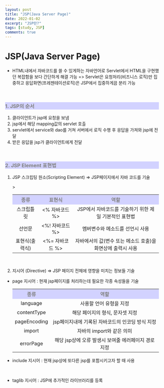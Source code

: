 ```yaml
---
layout: post
title: "JSP(Java Server Page)"
date: 2022-01-02
excerpt: "JSP란?"
tags: [study, JSP]
comments: true
---
```


<style>
	h3, table th{
		background-color:#D2D2FF;
		color: gray;
	}
</style>

<h1> JSP(Java Server Page) </h1>

 - HTML내에서 자바코드를 쓸 수 있게하는 자바언어로 Servlet에서 HTML을 구현했던 복잡함을 보다 간단하게 해결 가능
 => Servlet은 요청처리(비즈니스 로직)만 집중하고 응답화면(프레젠테이션로직)은 JSP에서 집중하게끔 분리 가능<br>
<br>

<h3> 1. JSP의 순서 </h3>
  
 1. 클라이언트가 jsp에 요청을 보냄
 2. jsp에서 해당 mapping값의 servlet 호출
 3. servlet에서 service와 dao를 거쳐 서버에서 로직 수행 후 응답을 가져와 jsp에 전달
 4. 받은 응답을 jsp가 클라이언트에게 전달 

<br> 
<h3> 2. JSP Element 표현법 </h3>

 1. JSP 스크립팅 원소(Scripting Element) ⇒ JSP페이지에서 자바 코드를 기술

	<table>
		<tr align="center">
			<th>종류</th>
			<th>표현식</th>>
			<th>역할</th>
		</tr>
		<tr align="center">
			<td>스크립틀릿</td>
			<td><% 자바코드 %></td>
			<td>JSP에서 자바코드를 기술하기 위한 제일 기본적인 표현법</td>
		</tr>
		<tr align="center">
			<td>선언문</td>
			<td><%! 자바코드 %></td>
			<td>멤버변수와 메소드를 선언시 사용</td>
		</tr>
		<tr align="center">
			<td>표현식(출력식)</td>
			<td><%= 자바코드 %></td>
			<td>자바에서의 값(변수 또는 메소드 호출)을 화면상에 출력시 사용</td>
		</tr>
	</table>
	<br>


 2. 지시어 (Directive) ⇒ JSP 페이지 전체에 영향을 미치는 정보들 기술

 - page 지시어 : 현재 jsp페이지를 처리하는데 필요한 각종 속성들을 기술<br>

	<table>
		<tr align="center">
			<th>종류</th>
			<th>역할</th>
		</tr>
		<tr align="center">
			<td>language</td>
			<td>사용할 언어 유형을 지정</td>
		</tr>
		<tr align="center">
			<td>contentType</td>
			<td>해당 페이지의 형식, 문자셋 지정</td>
		</tr>
		<tr align="center">
			<td>pageEncoding</td>
			<td> jsp페이지내에 기록된 자바코드의 인코딩 방식 지정</td>
		</tr>
		<tr align="center">
			<td>import</td>
			<td>자바의 import와 같은 의미</td>
		</tr>
		<tr align="center">
			<td>errorPage</td>
			<td>해당 jsp상에 오류 발생시 보여줄 에러페이지 경로 지정</td>
		</tr>
	</table>

 -  include 지시어 : 현재 jsp상에 또다른 jsp를 포함시키고자 할 때 사용
 <br>
 
 - taglib 지시어 : JSP에 추가적인 라이브러리를 등록


<br>
<br>


